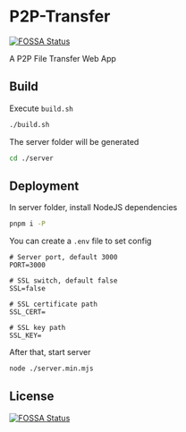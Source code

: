 # P2P-Transfer
[![FOSSA Status](https://app.fossa.com/api/projects/git%2Bgithub.com%2FSamuNatsu%2FP2P-Transfer.svg?type=shield)](https://app.fossa.com/projects/git%2Bgithub.com%2FSamuNatsu%2FP2P-Transfer?ref=badge_shield)


A P2P File Transfer Web App

## Build

Execute `build.sh`
```bash
./build.sh
```

The server folder will be generated
```bash
cd ./server
```

## Deployment

In server folder, install NodeJS dependencies
```bash
pnpm i -P
```

You can create a `.env` file to set config
```env
# Server port, default 3000
PORT=3000

# SSL switch, default false
SSL=false

# SSL certificate path
SSL_CERT=

# SSL key path
SSL_KEY=
```

After that, start server
```bash
node ./server.min.mjs
```



## License
[![FOSSA Status](https://app.fossa.com/api/projects/git%2Bgithub.com%2FSamuNatsu%2FP2P-Transfer.svg?type=large)](https://app.fossa.com/projects/git%2Bgithub.com%2FSamuNatsu%2FP2P-Transfer?ref=badge_large)